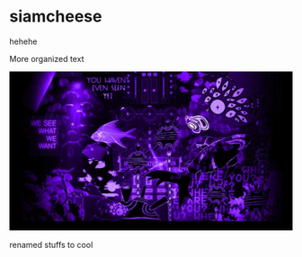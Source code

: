 # siamcheese
hehehe


More organized text

![AAAAAAAAAAAAAAAAAAA](assets/cool.jpeg)

renamed stuffs to cool